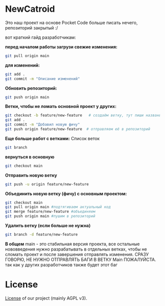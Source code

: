 # NewCatroid #

Это наш проект на основе Pocket Code
больше писать нечего, репозиторий закрытый :/

вот краткий гайд разработчикам:

**перед началом работы загрузи свежие изменения:**

```bash
git pull origin main
```


**для изменений:**
```bash
git add .
git commit -m "Описание изменений"
```


**Обновить репозиторий:**
```bash
git push origin main
```


**Ветки, чтобы не ломать основной проект у других:**
```bash
git checkout -b feature/new-feature   # создаём ветку, тут пиши название
git add .
git commit -m "Добавил новую фичу"
git push origin feature/new-feature  # отправляем её в репозиторий
```


**Еще больше работ с ветками:**
Список веток
```bash
git branch
```


**вернуться в основную**
```bash
git checkout main
```


**Отправить новую ветку**
```bash
git push -u origin feature/new-feature
```


**Объединить новую ветку (фичу) с основным проектом:**
```bash
git checkout main
git pull origin main #подтягиваем актуальный код
git merge feature/new-feature #объединяем
git push origin main #пушим в репозиторий
```


**Удалить ветку (если больше не нужна)**
```bash
git branch -d feature/new-feature
```


**В общем**
main - это стабильная версия проекта, все остальные нововведения нужно разрабатывать в отдельных ветках, чтобы не сломать проект и после завершения отправлять изменения.
СРАЗУ ГОВОРЮ, НЕ НУЖНО ОТПРАВЛЯТЬ БАГИ В ВЕТКУ Main ПОЖАЛУЙСТА. так как у других разработчиков также будет этот баг

# License #
[License](https://catrob.at/licenses) of our project (mainly AGPL v3).

